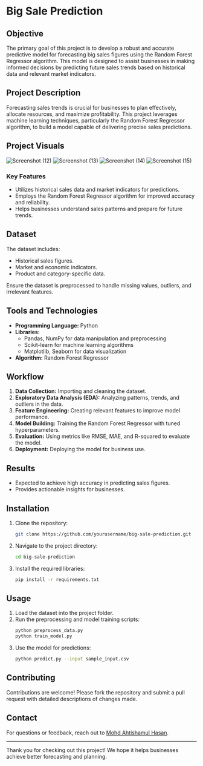 # Big Sale Prediction

## Objective
The primary goal of this project is to develop a robust and accurate predictive model for forecasting big sales figures using the Random Forest Regressor algorithm. This model is designed to assist businesses in making informed decisions by predicting future sales trends based on historical data and relevant market indicators.

## Project Description
Forecasting sales trends is crucial for businesses to plan effectively, allocate resources, and maximize profitability. This project leverages machine learning techniques, particularly the Random Forest Regressor algorithm, to build a model capable of delivering precise sales predictions.

## Project Visuals

![Screenshot (12)](https://github.com/user-attachments/assets/933e91c0-f5ba-4695-9aef-031100006243)
![Screenshot (13)](https://github.com/user-attachments/assets/1858feeb-7823-4847-b0f9-c09c9fdc0c54)
![Screenshot (14)](https://github.com/user-attachments/assets/ca18c1bf-f666-40f8-a1c1-178daff4b0eb)
![Screenshot (15)](https://github.com/user-attachments/assets/a387063f-98b2-49c9-81c2-5000f4b611dd)

### Key Features
- Utilizes historical sales data and market indicators for predictions.
- Employs the Random Forest Regressor algorithm for improved accuracy and reliability.
- Helps businesses understand sales patterns and prepare for future trends.

## Dataset
The dataset includes:
- Historical sales figures.
- Market and economic indicators.
- Product and category-specific data.

Ensure the dataset is preprocessed to handle missing values, outliers, and irrelevant features.

## Tools and Technologies
- **Programming Language:** Python
- **Libraries:**
  - Pandas, NumPy for data manipulation and preprocessing
  - Scikit-learn for machine learning algorithms
  - Matplotlib, Seaborn for data visualization
- **Algorithm:** Random Forest Regressor

## Workflow
1. **Data Collection:** Importing and cleaning the dataset.
2. **Exploratory Data Analysis (EDA):** Analyzing patterns, trends, and outliers in the data.
3. **Feature Engineering:** Creating relevant features to improve model performance.
4. **Model Building:** Training the Random Forest Regressor with tuned hyperparameters.
5. **Evaluation:** Using metrics like RMSE, MAE, and R-squared to evaluate the model.
6. **Deployment:** Deploying the model for business use.

## Results
- Expected to achieve high accuracy in predicting sales figures.
- Provides actionable insights for businesses.

## Installation
1. Clone the repository:
   ```bash
   git clone https://github.com/yourusername/big-sale-prediction.git
   ```
2. Navigate to the project directory:
   ```bash
   cd big-sale-prediction
   ```
3. Install the required libraries:
   ```bash
   pip install -r requirements.txt
   ```

## Usage
1. Load the dataset into the project folder.
2. Run the preprocessing and model training scripts:
   ```bash
   python preprocess_data.py
   python train_model.py
   ```
3. Use the model for predictions:
   ```bash
   python predict.py --input sample_input.csv
   ```

## Contributing
Contributions are welcome! Please fork the repository and submit a pull request with detailed descriptions of changes made.

## Contact
For questions or feedback, reach out to [Mohd Ahtishamul Hasan](mailto:mohdahtishamulhasan369@gmail.com).

---

Thank you for checking out this project! We hope it helps businesses achieve better forecasting and planning.
